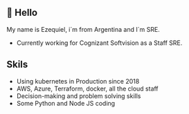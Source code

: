 ## 👋 Hello

My name is Ezequiel, i´m from Argentina and I´m SRE.

- Currently working for Cognizant Softvision as a Staff SRE.


## Skils 

- Using kubernetes in Production since 2018
- AWS, Azure, Terraform, docker, all the cloud staff
- Decision-making and problem solving skills
- Some Python and Node JS coding
